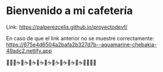 # Bienvenido a mi cafetería

Link: https://palperezcelis.github.io/proyectodevf/

En caso de que el link anterior no se muestre correctamente: https://675e4d6504a2bafa2b327d7b--aquamarine-chebakia-49adc2.netlify.app

🧙🏻‍♀️☕🍪☕🍪☕🍪☕🍪☕🍪☕🍪☕🍪☕🍪☕🍪🧙🏻‍♀️
